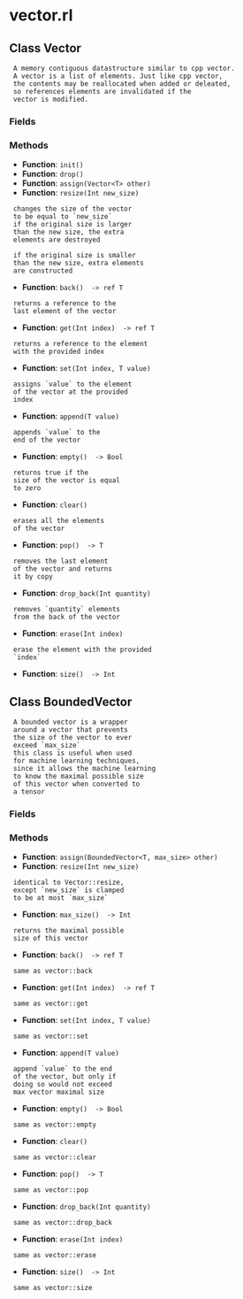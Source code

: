 # vector.rl

## Class Vector


```text
 A memory contiguous datastructure similar to cpp vector.
 A vector is a list of elements. Just like cpp vector,
 the contents may be reallocated when added or deleated,
 so references elements are invalidated if the 
 vector is modified.

```

### Fields

### Methods
- **Function**: `init() `
- **Function**: `drop() `
- **Function**: `assign(Vector<T> other) `
- **Function**: `resize(Int new_size) `

```text
 changes the size of the vector
 to be equal to `new_size`
 if the original size is larger
 than the new size, the extra 
 elements are destroyed
 
 if the original size is smaller
 than the new size, extra elements
 are constructed

```

- **Function**: `back()  -> ref T`

```text
 returns a reference to the
 last element of the vector

```

- **Function**: `get(Int index)  -> ref T`

```text
 returns a reference to the element
 with the provided index

```

- **Function**: `set(Int index, T value) `

```text
 assigns `value` to the element
 of the vector at the provided
 index

```

- **Function**: `append(T value) `

```text
 appends `value` to the 
 end of the vector

```

- **Function**: `empty()  -> Bool`

```text
 returns true if the
 size of the vector is equal
 to zero

```

- **Function**: `clear() `

```text
 erases all the elements
 of the vector

```

- **Function**: `pop()  -> T`

```text
 removes the last element
 of the vector and returns
 it by copy

```

- **Function**: `drop_back(Int quantity) `

```text
 removes `quantity` elements
 from the back of the vector

```

- **Function**: `erase(Int index) `

```text
 erase the element with the provided
 `index`

```

- **Function**: `size()  -> Int`

## Class BoundedVector


```text
 A bounded vector is a wrapper
 around a vector that prevents 
 the size of the vector to ever 
 exceed `max_size`
 this class is useful when used
 for machine learning techniques, 
 since it allows the machine learning
 to know the maximal possible size
 of this vector when converted to
 a tensor

```

### Fields

### Methods
- **Function**: `assign(BoundedVector<T, max_size> other) `
- **Function**: `resize(Int new_size) `

```text
 identical to Vector::resize,
 except `new_size` is clamped
 to be at most `max_size`

```

- **Function**: `max_size()  -> Int`

```text
 returns the maximal possible
 size of this vector

```

- **Function**: `back()  -> ref T`

```text
 same as vector::back

```

- **Function**: `get(Int index)  -> ref T`

```text
 same as vector::get

```

- **Function**: `set(Int index, T value) `

```text
 same as vector::set

```

- **Function**: `append(T value) `

```text
 append `value` to the end
 of the vector, but only if
 doing so would not exceed
 max vector maximal size

```

- **Function**: `empty()  -> Bool`

```text
 same as vector::empty

```

- **Function**: `clear() `

```text
 same as vector::clear

```

- **Function**: `pop()  -> T`

```text
 same as vector::pop

```

- **Function**: `drop_back(Int quantity) `

```text
 same as vector::drop_back

```

- **Function**: `erase(Int index) `

```text
 same as vector::erase

```

- **Function**: `size()  -> Int`

```text
 same as vector::size

```


